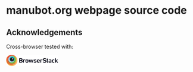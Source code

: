 # manubot.org webpage source code

## Acknowledgements

Cross-browser tested with:

<a href="https://www.browserstack.com"><img src="BrowserStack-logo.png?raw=true" style="height: 30px"/></a>